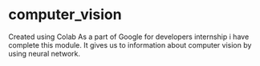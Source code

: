 # computer_vision
Created using Colab 
As a part of Google for developers internship i have complete this module. It gives us to information about computer vision by using neural network.
